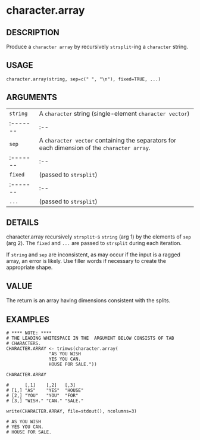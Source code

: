 # character.array

## DESCRIPTION

Produce a `character array` by recursively `strsplit`-ing a
`character` string.

## USAGE

`character.array(string, sep=c(" ", "\n"), fixed=TRUE, ...)`

## ARGUMENTS

|   |   |
| :------- | :-- |
| `string` | A `character` string (single-element `character vector`) |
| :------- | :-- |
| `sep`    | A `character vector` containing the separators for each dimension of the `character array`. |
| :------- | :-- |
| `fixed`  | (passed to `strsplit`) |
| :------- | :-- |
| `...`    | (passed to `strsplit`) |

## DETAILS

character.array recursively `strsplit`-s `string` (arg 1) by the
elements of `sep` (arg 2). The `fixed` and `...` are passed to
`strsplit` during each iteration.

If `string` and `sep` are inconsistent, as may occur if
the input is a ragged array, an error is likely. Use filler words
if necessary to create the appropriate shape.

## VALUE

The return is an array having dimensions consistent with the
splits.

## EXAMPLES

    # **** NOTE: ****
    # THE LEADING WHITESPACE IN THE  ARGUMENT BELOW CONSISTS OF TAB
    # CHARACTERS.
    CHARACTER.ARRAY <- trimws(character.array(
    				"AS YOU WISH
    				YES YOU CAN.
    				HOUSE FOR SALE."))

    CHARACTER.ARRAY

    #      [,1]    [,2]   [,3]   
    # [1,] "AS"    "YES"  "HOUSE"
    # [2,] "YOU"   "YOU"  "FOR"  
    # [3,] "WISH." "CAN." "SALE."

    write(CHARACTER.ARRAY, file=stdout(), ncolumns=3)

    # AS YOU WISH
    # YES YOU CAN.
    # HOUSE FOR SALE.
